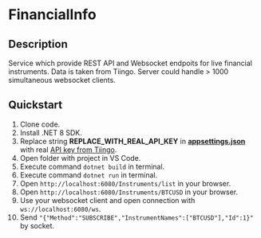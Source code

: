 # FinancialInfo

## Description
Service which provide REST API and Websocket endpoits for live financial instruments. Data is taken from Tiingo. Server could handle > 1000 simultaneous websocket clients. 

## Quickstart
1. Clone code.
2. Install .NET 8 SDK. 
3. Replace string **REPLACE_WITH_REAL_API_KEY** in **[appsettings.json](https://github.com/Seekeer/FinancialInfo/blob/main/FinancialInfo/appsettings.json)** with real [API key from Tiingo](https://www.tiingo.com/account/api/token).
4. Open folder with project in VS Code.
5. Execute command `dotnet build` in terminal.
6. Execute command `dotnet run` in terminal.
7. Open `http://localhost:6080/Instruments/list` in your browser.
8. Open `http://localhost:6080/Instruments/BTCUSD` in your browser.
9. Use your websocket client and open connection with `ws://localhost:6080/ws`.
10. Send `"{"Method":"SUBSCRIBE","InstrumentNames":["BTCUSD"],"Id":1}"` by socket.

